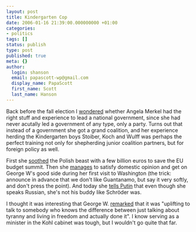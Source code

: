 ```yaml
---
layout: post
title: Kindergarten Cop
date: 2006-01-16 21:39:00.000000000 +01:00
categories:
- politics
tags: []
status: publish
type: post
published: true
meta: {}
author:
  login: shanson
  email: papascott-wp@gmail.com
  display_name: PapaScott
  first_name: Scott
  last_name: Hanson
---
```

<p>Back before the fall election I <a href="http://www.papascott.de/archives/2005/06/02/experience-not-required/" title="PapaScott &raquo; Blog Archive &raquo; Experience Not Required">wondered</a> whether Angela Merkel had the right stuff and experience to lead a national government, since she had never acutally led a government of any type, only a party. Turns out that instead of a government she got a grand coalition, and her experience herding the Kindergarten boys Stoiber, Koch and Wulff was perhaps the perfect training not only for shepherding junior coalition partners, but for foreign policy as well.</p>
<p>First she <a href="http://news.bbc.co.uk/1/hi/world/europe/4537674.stm" title="BBC NEWS | World | Europe | Angela Merkel's 'EU triumph'">soothed</a> the Polish beast with a few billion euros to save the EU budget summit. Then she <a href="http://www.dw-world.de/dw/article/0,2144,1855733,00.html" title="Bush and Merkel Hail New Chapter in US-German Relations | Germany | Deutsche Welle | 13.01.2006">manages</a> to satisfy domestic opinion and get on George W's good side during her first visit to Washington (the trick: announce in advance that we don't like Guantanamo, but say it very softly, and don't press the point). And today she <a href="http://www.dw-world.de/dw/article/0,2144,1858256,00.html">tells Putin</a> that even though she speaks Russian, she's not his buddy like Schr&ouml;der was. </p>
<p>I thought it was interesting that George W. <a href="http://www.whitehouse.gov/news/releases/2006/01/20060113-1.html">remarked</a> that it was "uplifting to talk to somebody who knows the difference between just talking about tyranny and living in freedom and actually done it". I know serving as a minister in the Kohl cabinet was tough, but I wouldn't go quite that far.</p>
